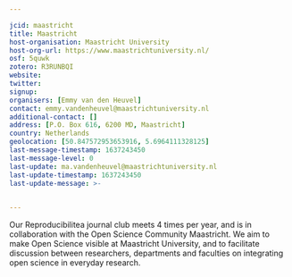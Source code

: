 ```yaml
---

jcid: maastricht
title: Maastricht
host-organisation: Maastricht University
host-org-url: https://www.maastrichtuniversity.nl/
osf: 5quwk
zotero: R3RUNBQI
website: 
twitter: 
signup: 
organisers: [Emmy van den Heuvel]
contact: emmy.vandenheuvel@maastrichtuniversity.nl
additional-contact: []
address: [P.O. Box 616, 6200 MD, Maastricht]
country: Netherlands
geolocation: [50.847572953653916, 5.6964111328125]
last-message-timestamp: 1637243450
last-message-level: 0
last-update: ma.vandenheuvel@maastrichtuniversity.nl
last-update-timestamp: 1637243450
last-update-message: >-
  

---
```


Our Reproducibilitea journal club meets 4 times per year, and is in collaboration with the Open Science Community Maastricht. We aim to make Open Science visible at Maastricht University, and to facilitate discussion between researchers, departments and faculties on integrating open science in everyday research.
